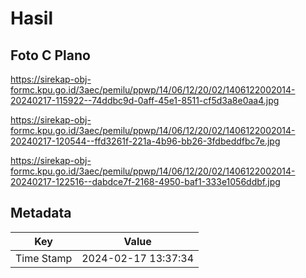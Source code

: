 # Hasil

## Foto C Plano

https://sirekap-obj-formc.kpu.go.id/3aec/pemilu/ppwp/14/06/12/20/02/1406122002014-20240217-115922--74ddbc9d-0aff-45e1-8511-cf5d3a8e0aa4.jpg

https://sirekap-obj-formc.kpu.go.id/3aec/pemilu/ppwp/14/06/12/20/02/1406122002014-20240217-120544--ffd3261f-221a-4b96-bb26-3fdbeddfbc7e.jpg

https://sirekap-obj-formc.kpu.go.id/3aec/pemilu/ppwp/14/06/12/20/02/1406122002014-20240217-122516--dabdce7f-2168-4950-baf1-333e1056ddbf.jpg


## Metadata

| Key        | Value               |
| ---------- | ------------------- |
| Time Stamp | 2024-02-17 13:37:34 |



